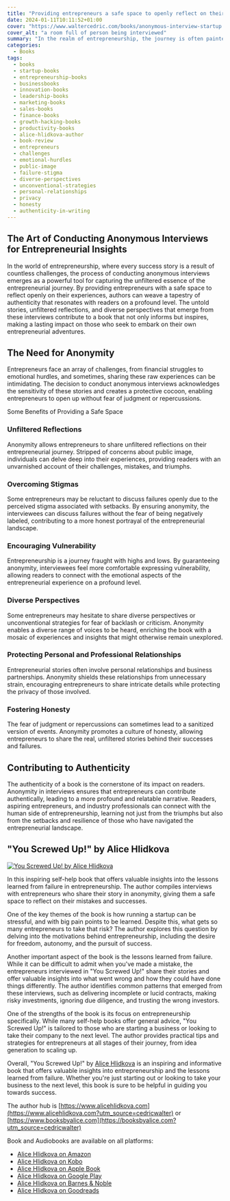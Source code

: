 ```yaml
---
title: "Providing entrepreneurs a safe space to openly reflect on their experiences"
date: 2024-01-11T10:11:52+01:00
cover: "https://www.waltercedric.com/books/anonymous-interview-startup.webp"
cover_alt: "a room full of person being interviewed"
summary: "In the realm of entrepreneurship, the journey is often painted with both triumphs and tribulations. Behind the glossy success stories lie untold narratives, lessons learned, and challenges overcome. To capture the authentic essence of these experiences, the process of conducting anonymous interviews for a book emerges as a powerful tool. This approach provides entrepreneurs with a safe space to openly reflect on their journeys, fostering a level of vulnerability that contributes significantly to the book's authenticity."
categories:
  - Books
tags:
  - books
  - startup-books
  - entrepreneurship-books
  - businessbooks
  - innovation-books
  - leadership-books
  - marketing-books
  - sales-books
  - finance-books
  - growth-hacking-books
  - productivity-books
  - alice-hlidkova-author
  - book-review
  - entrepreneurs
  - challenges
  - emotional-hurdles
  - public-image
  - failure-stigma
  - diverse-perspectives
  - unconventional-strategies
  - personal-relationships
  - privacy
  - honesty
  - authenticity-in-writing
---
```

## The Art of Conducting Anonymous Interviews for Entrepreneurial Insights

In the world of entrepreneurship, where every success story is a result of countless challenges, the process of conducting anonymous interviews emerges as a powerful tool for capturing the unfiltered essence of the entrepreneurial journey. By providing entrepreneurs with a safe space to reflect openly on their experiences, authors can weave a tapestry of authenticity that resonates with readers on a profound level. The untold stories, unfiltered reflections, and diverse perspectives that emerge from these interviews contribute to a book that not only informs but inspires, making a lasting impact on those who seek to embark on their own entrepreneurial adventures.

## The Need for Anonymity

Entrepreneurs face an array of challenges, from financial struggles to emotional hurdles, and sometimes, sharing these raw experiences can be intimidating. The decision to conduct anonymous interviews acknowledges the sensitivity of these stories and creates a protective cocoon, enabling entrepreneurs to open up without fear of judgment or repercussions.

Some Benefits of Providing a Safe Space

### Unfiltered Reflections
Anonymity allows entrepreneurs to share unfiltered reflections on their entrepreneurial journey. Stripped of concerns about public image, individuals can delve deep into their experiences, providing readers with an unvarnished account of their challenges, mistakes, and triumphs.

### Overcoming Stigmas
Some entrepreneurs may be reluctant to discuss failures openly due to the perceived stigma associated with setbacks. By ensuring anonymity, the interviewees can discuss failures without the fear of being negatively labeled, contributing to a more honest portrayal of the entrepreneurial landscape.

### Encouraging Vulnerability
Entrepreneurship is a journey fraught with highs and lows. By guaranteeing anonymity, interviewees feel more comfortable expressing vulnerability, allowing readers to connect with the emotional aspects of the entrepreneurial experience on a profound level.

### Diverse Perspectives
Some entrepreneurs may hesitate to share diverse perspectives or unconventional strategies for fear of backlash or criticism. Anonymity enables a diverse range of voices to be heard, enriching the book with a mosaic of experiences and insights that might otherwise remain unexplored.

### Protecting Personal and Professional Relationships
Entrepreneurial stories often involve personal relationships and business partnerships. Anonymity shields these relationships from unnecessary strain, encouraging entrepreneurs to share intricate details while protecting the privacy of those involved.

### Fostering Honesty
The fear of judgment or repercussions can sometimes lead to a sanitized version of events. Anonymity promotes a culture of honesty, allowing entrepreneurs to share the real, unfiltered stories behind their successes and failures.

## Contributing to Authenticity

The authenticity of a book is the cornerstone of its impact on readers. Anonymity in interviews ensures that entrepreneurs can contribute authentically, leading to a more profound and relatable narrative. Readers, aspiring entrepreneurs, and industry professionals can connect with the human side of entrepreneurship, learning not just from the triumphs but also from the setbacks and resilience of those who have navigated the entrepreneurial landscape.


## "You Screwed Up!" by Alice Hlidkova
[![You Screwed Up! by Alice Hlidkova](/books/you-screwed-up-by-alice-hlidkova-200x300.webp)](https://www.alicehlidkova.com?utm_source=cedricwalter)

In this inspiring self-help book that offers valuable insights into the lessons learned from failure in entrepreneurship. The author compiles interviews with entrepreneurs who share their story in anonymity, giving them a safe space to reflect on their mistakes and successes.

One of the key themes of the book is how running a startup can be stressful, and with big pain points to be learned. Despite this, what gets so many entrepreneurs to take that risk? The author explores this question by delving into the motivations behind entrepreneurship, including the desire for freedom, autonomy, and the pursuit of success.

Another important aspect of the book is the lessons learned from failure. While it can be difficult to admit when you've made a mistake, the entrepreneurs interviewed in "You Screwed Up!" share their stories and offer valuable insights into what went wrong and how they could have done things differently. The author identifies common patterns that emerged from these interviews, such as delivering incomplete or lucid contracts, making risky investments, ignoring due diligence, and trusting the wrong investors.

One of the strengths of the book is its focus on entrepreneurship specifically. While many self-help books offer general advice, "You Screwed Up!" is tailored to those who are starting a business or looking to take their company to the next level. The author provides practical tips and strategies for entrepreneurs at all stages of their journey, from idea generation to scaling up.

Overall, "You Screwed Up!" by [Alice Hlidkova](https://www.alicehlidkova.com?utm_source=cedricwalter) is an inspiring and informative book that offers valuable insights into entrepreneurship and the lessons learned from failure. Whether you're just starting out or looking to take your business to the next level, this book is sure to be helpful in guiding you towards success.

The author hub is [https://www.alicehlidkova.com](https://www.alicehlidkova.com?utm_source=cedricwalter) or [https://www.booksbyalice.com](https://booksbyalice.com?utm_source=cedricwalter)

Book and Audiobooks are available on all platforms:

* [Alice Hlidkova on Amazon](https://www.amazon.com/gp/product/B07YZVCVFG/ref=dbs_a_def_rwt_bibl_vppi_i0)
* [Alice Hlidkova on Kobo](https://www.kobo.com/us/en/ebook/pretty-girl-complex)
* [Alice Hlidkova on Apple Book](https://books.apple.com/ch/book/pretty-girl-complex/id6443674019?l=en)
* [Alice Hlidkova on Google Play](https://play.google.com/store/books/details/Alice_Hlidkova_Pretty_Girl_Complex_The_Story_of_A?id=5dWREAAAQBAJ&hl=en_GB&gl=US)
* [Alice Hlidkova on Barnes & Noble](https://www.barnesandnoble.com/w/pretty-girl-complex-alice-hlidkova/1142526943?ean=2940186597995)
* [Alice Hlidkova on Goodreads](https://www.goodreads.com/book/show/48515559-pretty-girl-complex)
